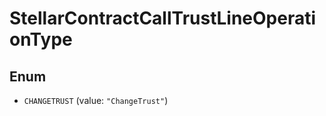 

# StellarContractCallTrustLineOperationType

## Enum


* `CHANGETRUST` (value: `"ChangeTrust"`)



